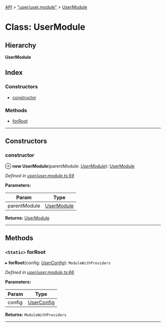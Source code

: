 [API](../README.md) > ["user/user.module"](../modules/_user_user_module_.md) > [UserModule](../classes/_user_user_module_.usermodule.md)

# Class: UserModule

## Hierarchy

**UserModule**

## Index

### Constructors

* [constructor](_user_user_module_.usermodule.md#constructor)

### Methods

* [forRoot](_user_user_module_.usermodule.md#forroot)

---

## Constructors

<a id="constructor"></a>

###  constructor

⊕ **new UserModule**(parentModule: *[UserModule](_user_user_module_.usermodule.md)*): [UserModule](_user_user_module_.usermodule.md)

*Defined in [user/user.module.ts:59](https://github.com/authumn/authumn-angular/blob/93ce399/projects/authumn-angular/src/user/user.module.ts#L59)*

**Parameters:**

| Param | Type |
| ------ | ------ |
| parentModule | [UserModule](_user_user_module_.usermodule.md) | 

**Returns:** [UserModule](_user_user_module_.usermodule.md)

___

## Methods

<a id="forroot"></a>

### `<Static>` forRoot

▸ **forRoot**(config: *[UserConfig](_user_user_config_.userconfig.md)*): `ModuleWithProviders`

*Defined in [user/user.module.ts:66](https://github.com/authumn/authumn-angular/blob/93ce399/projects/authumn-angular/src/user/user.module.ts#L66)*

**Parameters:**

| Param | Type |
| ------ | ------ |
| config | [UserConfig](_user_user_config_.userconfig.md) | 

**Returns:** `ModuleWithProviders`

___

